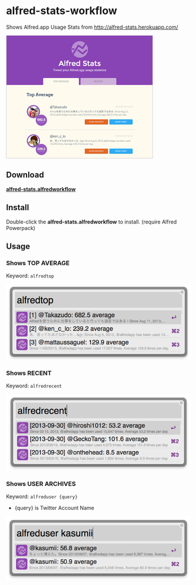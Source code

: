 alfred-stats-workflow
=====================

Shows Alfred.app Usage Stats from http://alfred-stats.herokuapp.com/

![](https://github.com/kasumii/alfred-stats-workflow/raw/master/screenshots/site.png)

Download
------
**[alfred-stats.alfredworkflow](https://github.com/kasumii/alfred-stats-workflow/raw/master/alfred-stats.alfredworkflow)**

Install
------
Double-click the **alfred-stats.alfredworkflow** to install. (require Alfred Powerpack)



Usage
------
### Shows TOP AVERAGE
Keyword: `alfredtop`

![](https://github.com/kasumii/alfred-stats-workflow/raw/master/screenshots/alfredtop.png)

### Shows RECENT
Keyword: `alfredrecent`

![](https://github.com/kasumii/alfred-stats-workflow/raw/master/screenshots/alfredrecent.png)

### Shows USER ARCHIVES
Keyword: `alfreduser {query}`
- {query} is Twitter Account Name

![](https://github.com/kasumii/alfred-stats-workflow/raw/master/screenshots/alfreduser.png)
